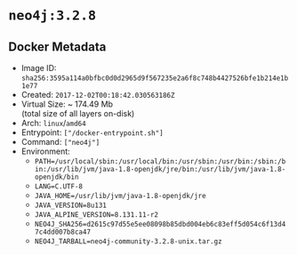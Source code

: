 # `neo4j:3.2.8`

## Docker Metadata

- Image ID: `sha256:3595a114a0bfbc0d0d2965d9f567235e2a6f8c748b4427526bfe1b214e1b1e77`
- Created: `2017-12-02T00:18:42.030563186Z`
- Virtual Size: ~ 174.49 Mb  
  (total size of all layers on-disk)
- Arch: `linux`/`amd64`
- Entrypoint: `["/docker-entrypoint.sh"]`
- Command: `["neo4j"]`
- Environment:
  - `PATH=/usr/local/sbin:/usr/local/bin:/usr/sbin:/usr/bin:/sbin:/bin:/usr/lib/jvm/java-1.8-openjdk/jre/bin:/usr/lib/jvm/java-1.8-openjdk/bin`
  - `LANG=C.UTF-8`
  - `JAVA_HOME=/usr/lib/jvm/java-1.8-openjdk/jre`
  - `JAVA_VERSION=8u131`
  - `JAVA_ALPINE_VERSION=8.131.11-r2`
  - `NEO4J_SHA256=d2615c97d55e5ee08098b85dbd004eb6c83eff5d054c6f13d47c4dd007b8ca47`
  - `NEO4J_TARBALL=neo4j-community-3.2.8-unix.tar.gz`
